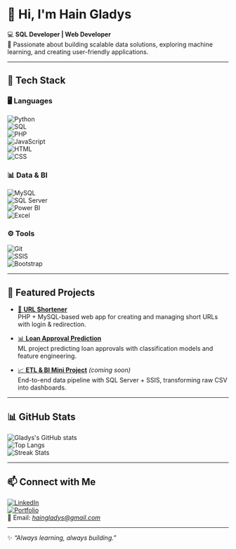 # 👋 Hi, I'm Hain Gladys  

💻 **SQL Developer | Web Developer**  
🚀 Passionate about building scalable data solutions, exploring machine learning, and creating user-friendly applications.  

---

## 🔧 Tech Stack  

### 🖥️ Languages  
![Python](https://img.shields.io/badge/Python-3776AB?style=for-the-badge&logo=python&logoColor=white)  
![SQL](https://img.shields.io/badge/SQL-005C84?style=for-the-badge&logo=databricks&logoColor=white)  
![PHP](https://img.shields.io/badge/PHP-777BB4?style=for-the-badge&logo=php&logoColor=white)  
![JavaScript](https://img.shields.io/badge/JavaScript-F7DF1E?style=for-the-badge&logo=javascript&logoColor=black)  
![HTML](https://img.shields.io/badge/HTML5-E34F26?style=for-the-badge&logo=html5&logoColor=white)  
![CSS](https://img.shields.io/badge/CSS3-1572B6?style=for-the-badge&logo=css3&logoColor=white)  

### 📊 Data & BI  
![MySQL](https://img.shields.io/badge/MySQL-005C84?style=for-the-badge&logo=mysql&logoColor=white)  
![SQL Server](https://img.shields.io/badge/MS%20SQL%20Server-CC2927?style=for-the-badge&logo=microsoftsqlserver&logoColor=white)  
![Power BI](https://img.shields.io/badge/PowerBI-F2C811?style=for-the-badge&logo=powerbi&logoColor=black)  
![Excel](https://img.shields.io/badge/Excel-217346?style=for-the-badge&logo=microsoft-excel&logoColor=white)  

### ⚙️ Tools  
![Git](https://img.shields.io/badge/Git-F05032?style=for-the-badge&logo=git&logoColor=white)  
![SSIS](https://img.shields.io/badge/SSIS-CC2927?style=for-the-badge&logo=microsoft&logoColor=white)  
![Bootstrap](https://img.shields.io/badge/Bootstrap-563D7C?style=for-the-badge&logo=bootstrap&logoColor=white)  

---

## 🌟 Featured Projects  

- [🔗 **URL Shortener**](https://github.com/haingladys/Url-Shortner)  
  PHP + MySQL-based web app for creating and managing short URLs with login & redirection.  

- [📊 **Loan Approval Prediction**](https://github.com/haingladys/Predicting-Personal-Loan-Approval-Using-Machine-Learning)  
  ML project predicting loan approvals with classification models and feature engineering.  

- [📈 **ETL & BI Mini Project**](#) *(coming soon)*  
  End-to-end data pipeline with SQL Server + SSIS, transforming raw CSV into dashboards.  

---

## 📊 GitHub Stats  

![Gladys's GitHub stats](https://github-readme-stats.vercel.app/api?username=haingladys&show_icons=true&theme=tokyonight)  
![Top Langs](https://github-readme-stats.vercel.app/api/top-langs/?username=haingladys&layout=compact&theme=tokyonight)  
![Streak Stats](https://github-readme-streak-stats.herokuapp.com/?user=haingladys&theme=tokyonight)  

---

## 📫 Connect with Me  

[![LinkedIn](https://img.shields.io/badge/LinkedIn-0A66C2?style=for-the-badge&logo=linkedin&logoColor=white)](https://www.linkedin.com/in/hain-gladys-b54486261)  
[![Portfolio](https://img.shields.io/badge/Portfolio-000000?style=for-the-badge&logo=githubpages&logoColor=white)](your-portfolio-url)  
📧 Email: *haingladys@gmail.com*  

---
✨ *“Always learning, always building.”*  

